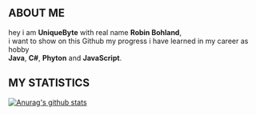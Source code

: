 ## ABOUT ME
hey i am **UniqueByte** with real name **Robin Bohland**, <br>
i want to show on this Github my progress i have learned in my career as hobby <br>
**Java**, **C#**, **Phyton** and **JavaScript**.


## MY STATISTICS

[![Anurag's github stats](https://github-readme-stats.vercel.app/api?username=uniquebyte&show_icons=true&theme=dracula&hide_title=true&count_private=true&include_all_commits=true)](https://github.com/anuraghazra/github-readme-stats)

